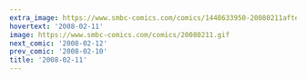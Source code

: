 ```yaml
---
extra_image: https://www.smbc-comics.com/comics/1448633950-20080211after.png
hovertext: '2008-02-11'
image: https://www.smbc-comics.com/comics/20080211.gif
next_comic: '2008-02-12'
prev_comic: '2008-02-10'
title: '2008-02-11'
---
```


